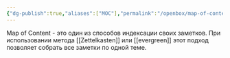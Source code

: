 ```yaml
---
{"dg-publish":true,"aliases":["MOC"],"permalink":"/openbox/map-of-content/","dgHomeLink":false,"dgPassFrontmatter":true}
---
```



Map of Content - это один из способов индексации своих заметков. При использовании метода [[Zettelkasten]] или [[evergreen]] этот подход позволяет собрать все заметки по одной теме.
